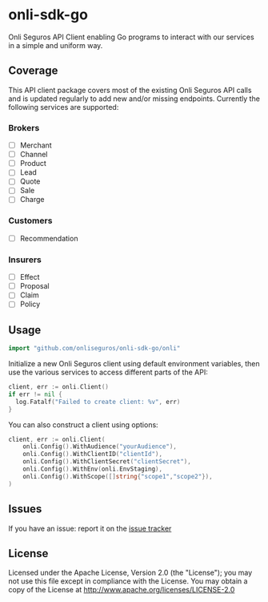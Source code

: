 # onli-sdk-go

Onli Seguros API Client enabling Go programs to interact with our services in a simple and uniform way.

## Coverage

This API client package covers most of the existing Onli Seguros API calls and is updated regularly
to add new and/or missing endpoints. Currently the following services are supported:

### Brokers

- [ ] Merchant
- [ ] Channel
- [ ] Product
- [ ] Lead
- [ ] Quote
- [ ] Sale
- [ ] Charge

### Customers

- [ ] Recommendation

### Insurers

- [ ] Effect
- [ ] Proposal
- [ ] Claim
- [ ] Policy

## Usage

```go
import "github.com/onliseguros/onli-sdk-go/onli"
```

Initialize a new Onli Seguros client using default environment variables, then use the various services to
access different parts of the API:

```go
client, err := onli.Client()
if err != nil {
  log.Fatalf("Failed to create client: %v", err)
}
```

You can also construct a client using options: 

```go
client, err := onli.Client(
    onli.Config().WithAudience("yourAudience"),
    onli.Config().WithClientID("clientId"),
    onli.Config().WithClientSecret("clientSecret"),
    onli.Config().WithEnv(onli.EnvStaging),
    onli.Config().WithScope([]string{"scope1","scope2"}),
)
```

## Issues

If you have an issue: report it on the [issue tracker](https://github.com/onliseguros/onli-sdk-go/issues)

## License

Licensed under the Apache License, Version 2.0 (the "License"); you may not use this file except in compliance 
with the License. You may obtain a copy of the License at <http://www.apache.org/licenses/LICENSE-2.0>
